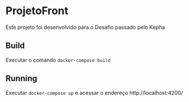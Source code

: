 # ProjetoFront

Este projeto foi desenvolvido para o Desafio passado pelo Kepha

## Build

Executar o comando `docker-compose build`

## Running

Executar `docker-compose up` e acessar o endereço http://localhost:4200/

